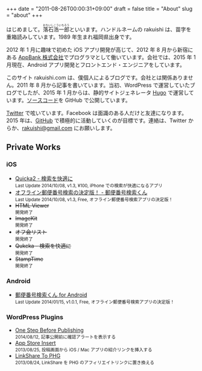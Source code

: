 +++
date = "2011-08-26T00:00:31+09:00"
draft = false
title = "About"
slug = "about"
+++

はじめまして。<ruby>落石浩一郎<rt>おちいしこういちろう</rt></ruby>といいます。ハンドルネームの rakuishi は、苗字を重箱読みしています。1989 年生まれ福岡県出身です。

2012 年 1 月に趣味で初めた iOS アプリ開発が高じて、2012 年 8 月から新宿にある [AppBank 株式会社](www.appbank.net)でプログラマとして働いています。会社では、2015 年 1 月現在、Android アプリ開発とフロントエンド・エンジニアをしています。

このサイト rakuishi.com は、僕個人によるブログです。会社とは関係ありません。2011 年 8 月から記事を書いています。当初、WordPress で運営していたブログでしたが、2015 年 1 月からは、静的サイトジェネレータ [Hugo](http://gohugo.io/) で運営しています。[ソースコード](https://github.com/rakuishi/rakuishi.com)を GitHub で公開しています。

[Twitter](https://twitter.com/rakuishi07) で呟いています。Facebook は面識のある人だけと友達になります。2015 年は、[GitHub](https://github.com/rakuishi) で積極的に活動していくのが目標です。連絡は、Twitter からか、rakuishi@gmail.com にお願いします。

<h2>Private Works</h2>

<h3>iOS</h3>

<ul>
<li><a href="https://itunes.apple.com/jp/app/quicka2-jian-suowo-kuai-shini/id725195676?mt=8&uo=4&at=11l3RT" target="_blank">Quicka2 - 検索を快適に</a><br />
<small>Last Update 2014/10/08, v1.3, ¥100, iPhone での検索が快適になるアプリ</small></li>
<li><a href="https://itunes.apple.com/jp/app/ofurain-you-bian-fan-hao-jian/id578073498?mt=8&uo=4&at=11l3RT" target="_blank">オフライン郵便番号検索の決定版！ -  郵便番号検索くん</a><br />
<small>Last Update 2014/10/08, v1.3, Free, オフライン郵便番号検索アプリの決定版！</small></li>
<li><del>HTML Viewer</del><br /><small>開発終了</small></li>
<li><del>ImageKit</del><br /><small>開発終了</small></li>
<li><del>オフ会リスト</del><br /><small>開発終了</small></li>
<li><del>Qukcka - 検索を快適に</del><br /><small>開発終了</small></li>
<li><del>StampTime</del><br /><small>開発終了</small></li>
</ul>

<h3>Android</h3>

<ul>
<li><a href="https://play.google.com/store/apps/details?id=com.rakuishi.postalcode" target="_blank">郵便番号検索くん for Android</a><br />
<small>Last Update 2014/01/15, v1.0.1, Free, オフライン郵便番号検索アプリの決定版！</small></li>
</ul>

<h3>WordPress Plugins</h3>

<ul>
<li><a href="http://rakuishi.com/archives/6736">One Step Before Publishing</a><br />
<small>2014/08/12, 記事公開前に確認アラートを表示する</small></li>
<li><a href="http://rakuishi.com/archives/6018/">App Store Insert</a><br />
<small>2013/08/25, 投稿画面から iOS / Mac アプリの紹介リンクを挿入する</small></li>
<li><a href="http://rakuishi.com/archives/5886/">LinkShare To PHG</a><br />
<small>2013/08/24, LinkShare を PHG のアフィリエイトリンクに置き換える</small></li>
</ul>
